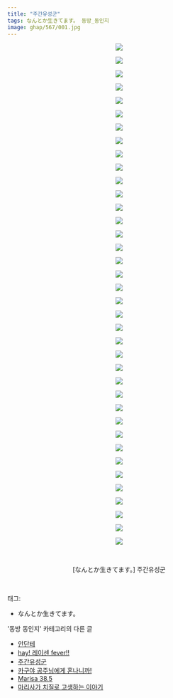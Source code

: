 ```yaml
---
title: "주간유성군"
tags: なんとか生きてます。 동방_동인지
image: ghap/567/001.jpg
---
```

<div class="article">
<p style="text-align: center; clear: none; float: none;"><img src="{{ site.nasurl }}/ghap/567/001.jpg"/></p>
<p style="text-align: center; clear: none; float: none;"><img src="{{ site.nasurl }}/ghap/567/002.jpg"/></p>
<p style="text-align: center; clear: none; float: none;"><img src="{{ site.nasurl }}/ghap/567/003.jpg"/></p>
<p style="text-align: center; clear: none; float: none;"><img src="{{ site.nasurl }}/ghap/567/004.jpg"/></p>
<p style="text-align: center; clear: none; float: none;"><img src="{{ site.nasurl }}/ghap/567/005.jpg"/></p>
<p style="text-align: center; clear: none; float: none;"><img src="{{ site.nasurl }}/ghap/567/006.jpg"/></p>
<p style="text-align: center; clear: none; float: none;"><img src="{{ site.nasurl }}/ghap/567/007.jpg"/></p>
<p style="text-align: center; clear: none; float: none;"><img src="{{ site.nasurl }}/ghap/567/008.jpg"/></p>
<p style="text-align: center; clear: none; float: none;"><img src="{{ site.nasurl }}/ghap/567/009.jpg"/></p>
<p style="text-align: center; clear: none; float: none;"><img src="{{ site.nasurl }}/ghap/567/010.jpg"/></p>
<p style="text-align: center; clear: none; float: none;"><img src="{{ site.nasurl }}/ghap/567/011.jpg"/></p>
<p style="text-align: center; clear: none; float: none;"><img src="{{ site.nasurl }}/ghap/567/012.jpg"/></p>
<p style="text-align: center; clear: none; float: none;"><img src="{{ site.nasurl }}/ghap/567/013.jpg"/></p>
<p style="text-align: center; clear: none; float: none;"><img src="{{ site.nasurl }}/ghap/567/014.jpg"/></p>
<p style="text-align: center; clear: none; float: none;"><img src="{{ site.nasurl }}/ghap/567/015.jpg"/></p>
<p style="text-align: center; clear: none; float: none;"><img src="{{ site.nasurl }}/ghap/567/016.jpg"/></p>
<p style="text-align: center; clear: none; float: none;"><img src="{{ site.nasurl }}/ghap/567/017.jpg"/></p>
<p style="text-align: center; clear: none; float: none;"><img src="{{ site.nasurl }}/ghap/567/018.jpg"/></p>
<p style="text-align: center; clear: none; float: none;"><img src="{{ site.nasurl }}/ghap/567/019.jpg"/></p>
<p style="text-align: center; clear: none; float: none;"><img src="{{ site.nasurl }}/ghap/567/020.jpg"/></p>
<p style="text-align: center; clear: none; float: none;"><img src="{{ site.nasurl }}/ghap/567/021.jpg"/></p>
<p style="text-align: center; clear: none; float: none;"><img src="{{ site.nasurl }}/ghap/567/022.jpg"/></p>
<p style="text-align: center; clear: none; float: none;"><img src="{{ site.nasurl }}/ghap/567/023.jpg"/></p>
<p style="text-align: center; clear: none; float: none;"><img src="{{ site.nasurl }}/ghap/567/024.jpg"/></p>
<p style="text-align: center; clear: none; float: none;"><img src="{{ site.nasurl }}/ghap/567/025.jpg"/></p>
<p style="text-align: center; clear: none; float: none;"><img src="{{ site.nasurl }}/ghap/567/026.jpg"/></p>
<p style="text-align: center; clear: none; float: none;"><img src="{{ site.nasurl }}/ghap/567/027.jpg"/></p>
<p style="text-align: center; clear: none; float: none;"><img src="{{ site.nasurl }}/ghap/567/028.jpg"/></p>
<p style="text-align: center; clear: none; float: none;"><img src="{{ site.nasurl }}/ghap/567/029.jpg"/></p>
<p style="text-align: center; clear: none; float: none;"><img src="{{ site.nasurl }}/ghap/567/030.jpg"/></p>
<p style="text-align: center; clear: none; float: none;"><img src="{{ site.nasurl }}/ghap/567/031.jpg"/></p>
<p style="text-align: center; clear: none; float: none;"><img src="{{ site.nasurl }}/ghap/567/032.jpg"/></p>
<p style="text-align: center; clear: none; float: none;"><img src="{{ site.nasurl }}/ghap/567/033.jpg"/></p>
<p style="text-align: center; clear: none; float: none;"><img src="{{ site.nasurl }}/ghap/567/034.jpg"/></p>
<p style="text-align: center; clear: none; float: none;"><img src="{{ site.nasurl }}/ghap/567/035.jpg"/></p>
<p style="text-align: center; clear: none; float: none;"><img src="{{ site.nasurl }}/ghap/567/036.jpg"/></p>
<p style="text-align: center; clear: none; float: none;"><img src="{{ site.nasurl }}/ghap/567/037.jpg"/></p>
<p style="text-align: center; clear: none; float: none;"><img src="{{ site.nasurl }}/ghap/567/038.jpg"/></p>
<p style="text-align: center; clear: none; float: none;"><br/></p>
<p style="text-align: center; clear: none; float: none;">[なんとか生きてます。] 주간유성군</p>
<p><br/></p>
</div><div class="tagTrail">
<p>태그: </p>
<ul>
<li>なんとか生きてます。</li>
</ul>
</div><div class="another">
<p>'동방 동인지' 카테고리의 다른 글</p>
<ul>
<li><a href="/2016-06-26-ghap_569">안단테</a></li>
<li><a href="/2016-06-26-ghap_568">hay! 레이센 fever!!</a></li>
<li><a href="/2016-06-26-ghap_567">주간유성군</a></li>
<li><a href="/2016-06-26-ghap_566">카구야 공주님에게 혼나니까!</a></li>
<li><a href="/2016-06-26-ghap_565">Marisa 38.5</a></li>
<li><a href="/2016-06-26-ghap_564">마리사가 치질로 고생하는 이야기</a></li>
</ul>
</div><div class="cb_module cb_fluid">
<div class="cb_wrt cb_profile">
</div><!-- commentList close -->
</div>